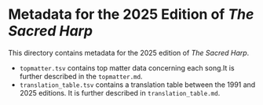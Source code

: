# Metadata for the 2025 Edition of _The Sacred Harp_

This directory contains metadata for the 2025 edition of _The Sacred Harp_.

- `topmatter.tsv` contains top matter data concerning each song.It is further described in the `topmatter.md`.
- `translation_table.tsv` contains a translation table between the 1991 and 2025 editions. It is further described in `translation_table.md`.

